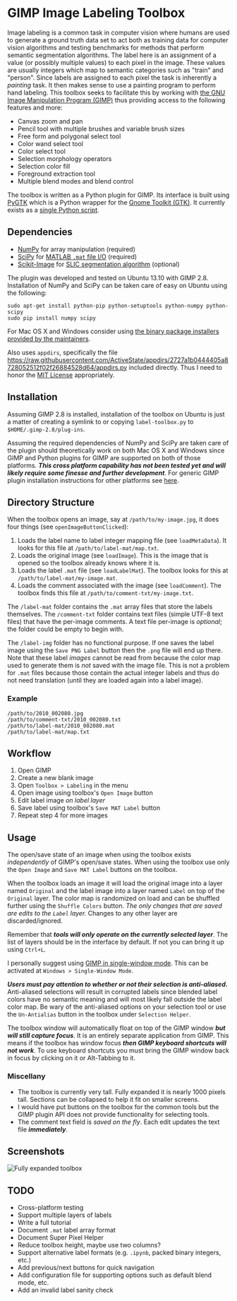 GIMP Image Labeling Toolbox
===========================

Image labeling is a common task in computer vision where humans are used to generate a ground truth data set to act both as training data for computer vision algorithms and testing benchmarks for methods that perform semantic segmentation algorithms. The label here is an assignment of a value (or possibly multiple values) to each pixel in the image. These values are usually integers which map to semantic categories such as "train" and "person". Since labels are assigned to each pixel the task is inherently a *painting* task. It then makes sense to use a painting program to perform hand labeling. This toolbox seeks to facilitate this by working with [the GNU Image Manipulation Program (GIMP)](http://www.gimp.org/) thus providing access to the following features and more:

* Canvas zoom and pan
* Pencil tool with multiple brushes and variable brush sizes
* Free form and polygonal select tool
* Color wand select tool
* Color select tool
* Selection morphology operators
* Selection color fill
* Foreground extraction tool
* Multiple blend modes and blend control

The toolbox is written as a Python plugin for GIMP. Its interface is built using [PyGTK](http://www.pygtk.org/) which is a Python wrapper for the [Gnome Toolkit (GTK)](http://www.gtk.org/). It currently exists as a [single Python script](https://github.com/vietjtnguyen/gimp-image-labeling-toolbox/blob/master/gimp/label-toolbox.py).

Dependencies
------------

* [NumPy](http://www.numpy.org/) for array manipulation (required)
* [SciPy](http://www.scipy.org/) for [MATLAB `.mat` file I/O](http://docs.scipy.org/doc/scipy/reference/tutorial/io.html) (required)
* [Scikit-Image](http://scikit-image.org/) for [SLIC segmentation algorithm](http://scikit-image.org/docs/dev/api/skimage.segmentation.html?highlight=slic#skimage.segmentation.slic) (optional)

The plugin was developed and tested on Ubuntu 13.10 with GIMP 2.8. Installation of NumPy and SciPy can be taken care of easy on Ubuntu using the following:

```
sudo apt-get install python-pip python-setuptools python-numpy python-scipy
sudo pip install numpy scipy
```

For Mac OS X and Windows consider using [the binary package installers provided by the maintainers](http://www.scipy.org/install.html#individual-binary-and-source-packages).

Also uses `appdirs`, specifically the file https://raw.githubusercontent.com/ActiveState/appdirs/2727a1b0444405a8728052512f02f26884528d64/appdirs.py included directly. Thus I need to honor the [MIT License](https://github.com/ActiveState/appdirs/blob/master/LICENSE.txt) appropriately.

Installation
------------

Assuming GIMP 2.8 is installed, installation of the toolbox on Ubuntu is just a matter of creating a symlink to or copying `label-toolbox.py` to `$HOME/.gimp-2.8/plug-ins`.

Assuming the required dependencies of NumPy and SciPy are taken care of the plugin should theoretically work on both Mac OS X and Windows since GIMP and Python plugins for GIMP are supported on both of those platforms. ***This cross platform capability has not been tested yet and will likely require some finesse and further development***. For generic GIMP plugin installation instructions for other platforms see [here](http://en.wikibooks.org/wiki/GIMP/Installing_Plugins#Copying_the_plugin_to_the_GIMP_plugin_directory).

Directory Structure
-------------------

When the toolbox opens an image, say at `/path/to/my-image.jpg`, it does four things (see `openImageButtonClicked`):

1. Loads the label name to label integer mapping file (see `loadMetaData`). It looks for this file at `/path/to/label-mat/map.txt`.
2. Loads the original image (see `loadImage`). This is the image that is opened so the toolbox already knows where it is.
3. Loads the label `.mat` file (see `loadLabelMat`). The toolbox looks for this at `/path/to/label-mat/my-image.mat`.
4. Loads the comment associated with the image (see `loadComment`). The toolbox finds this file at `/path/to/comment-txt/my-image.txt`.

The `/label-mat` folder contains the `.mat` array files that store the labels themselves. The `/comment-txt` folder contains text files (simple UTF-8 text files) that have the per-image comments. A text file per-image is *optional*; the folder could be empty to begin with.

The `/label-img` folder has no functional purpose. If one saves the label image using the `Save PNG Label` button then the `.png` file will end up there. Note that these label *images* cannot be read from because the color map used to generate them is *not* saved with the image file. This is not a problem for `.mat` files because those contain the actual integer labels and thus do not need translation (until they are loaded again into a label image).

### Example

```
/path/to/2010_002080.jpg
/path/to/comment-txt/2010_002080.txt
/path/to/label-mat/2010_002080.mat
/path/to/label-mat/map.txt
```

Workflow
--------

1. Open GIMP
2. Create a new blank image
3. Open `Toolbox > Labeling` in the menu
4. Open image using toolbox's `Open Image` button
5. Edit label image *on label layer*
6. Save label using toolbox's `Save MAT Label` button
7. Repeat step 4 for more images

Usage
-----

The open/save state of an image when using the toolbox exists *independently* of GIMP's open/save states. When using the toolbox use only the `Open Image` and `Save MAT Label` buttons on the toolbox.

When the toolbox loads an image it will load the original image into a layer named `Original` and the label image into a layer named `Label` on top of the `Original` layer. The color map is randomized on load and can be shuffled further using the `Shuffle Colors` button. *The only changes that are saved are edits to the `Label` layer.* Changes to any other layer are discarded/ignored.

Remember that ***tools will only operate on the currently selected layer***. The list of layers should be in the interface by default. If not you can bring it up using `Ctrl+L`.

I personally suggest using [GIMP in single-window mode](http://docs.gimp.org/2.8/en/gimp-concepts-main-windows.html). This can be activated at `Windows > Single-Window Mode`.

***Users must pay attention to whether or not their selection is anti-aliased.*** Anti-aliased selections will result in corrupted labels since blended label colors have no semantic meaning and will most likely fall outside the label color map. Be wary of the anti-aliased options on your selection tool or use the `Un-Antialias` button in the toolbox under `Selection Helper`.

The toolbox window will automatically float on top of the GIMP window ***but will still capture focus***. It is an entirely separate application from GIMP. This means if the toolbox has window focus ***then GIMP keyboard shortcuts will not work***. To use keyboard shortcuts you must bring the GIMP window back in focus by clicking on it or Alt-Tabbing to it.

### Miscellany

* The toolbox is currently very tall. Fully expanded it is nearly 1000 pixels tall. Sections can be collapsed to help it fit on smaller screens.
* I would have put buttons on the toolbox for the common tools but the GIMP plugin API does not provide functionality for selecting tools.
* The comment text field is *saved on the fly*. Each edit updates the text file ***immediately***.

Screenshots
-----------

![Fully expanded toolbox](https://raw.githubusercontent.com/vietjtnguyen/gimp-image-labeling-toolbox/master/docs/expanded-toolbox.png)

TODO
----

* Cross-platform testing
* Support multiple layers of labels
* Write a full tutorial
* Document `.mat` label array format
* Document Super Pixel Helper
* Reduce toolbox height, maybe use two columns?
* Support alternative label formats (e.g. `.ipynb`, packed binary integers, etc.)
* Add previous/next buttons for quick navigation
* Add configuration file for supporting options such as default blend mode, etc.
* Add an invalid label sanity check

